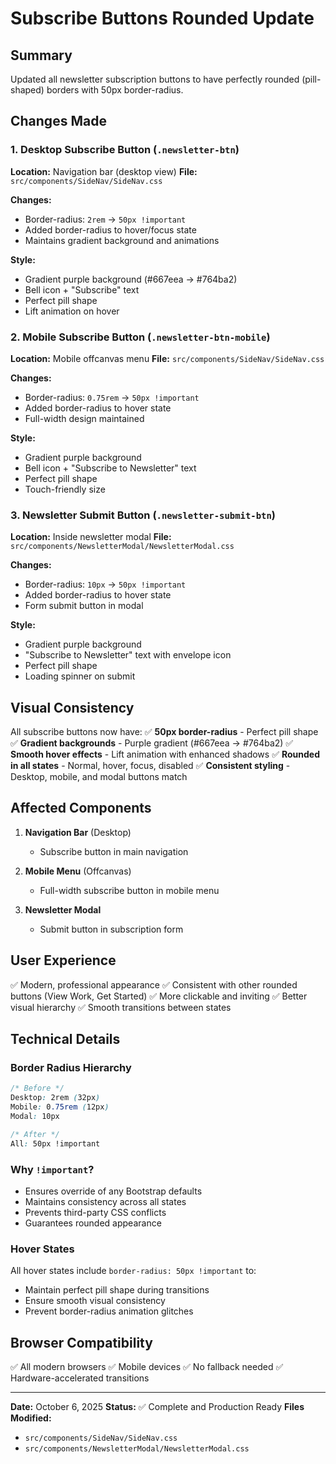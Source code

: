 # Subscribe Buttons Rounded Update

## Summary
Updated all newsletter subscription buttons to have perfectly rounded (pill-shaped) borders with 50px border-radius.

## Changes Made

### 1. Desktop Subscribe Button (`.newsletter-btn`)
**Location:** Navigation bar (desktop view)
**File:** `src/components/SideNav/SideNav.css`

**Changes:**
- Border-radius: `2rem` → `50px !important`
- Added border-radius to hover/focus state
- Maintains gradient background and animations

**Style:**
- Gradient purple background (#667eea → #764ba2)
- Bell icon + "Subscribe" text
- Perfect pill shape
- Lift animation on hover

### 2. Mobile Subscribe Button (`.newsletter-btn-mobile`)
**Location:** Mobile offcanvas menu
**File:** `src/components/SideNav/SideNav.css`

**Changes:**
- Border-radius: `0.75rem` → `50px !important`
- Added border-radius to hover state
- Full-width design maintained

**Style:**
- Gradient purple background
- Bell icon + "Subscribe to Newsletter" text
- Perfect pill shape
- Touch-friendly size

### 3. Newsletter Submit Button (`.newsletter-submit-btn`)
**Location:** Inside newsletter modal
**File:** `src/components/NewsletterModal/NewsletterModal.css`

**Changes:**
- Border-radius: `10px` → `50px !important`
- Added border-radius to hover state
- Form submit button in modal

**Style:**
- Gradient purple background
- "Subscribe to Newsletter" text with envelope icon
- Perfect pill shape
- Loading spinner on submit

## Visual Consistency

All subscribe buttons now have:
✅ **50px border-radius** - Perfect pill shape
✅ **Gradient backgrounds** - Purple gradient (#667eea → #764ba2)
✅ **Smooth hover effects** - Lift animation with enhanced shadows
✅ **Rounded in all states** - Normal, hover, focus, disabled
✅ **Consistent styling** - Desktop, mobile, and modal buttons match

## Affected Components

1. **Navigation Bar** (Desktop)
   - Subscribe button in main navigation
   
2. **Mobile Menu** (Offcanvas)
   - Full-width subscribe button in mobile menu
   
3. **Newsletter Modal**
   - Submit button in subscription form

## User Experience

✅ Modern, professional appearance
✅ Consistent with other rounded buttons (View Work, Get Started)
✅ More clickable and inviting
✅ Better visual hierarchy
✅ Smooth transitions between states

## Technical Details

### Border Radius Hierarchy
```css
/* Before */
Desktop: 2rem (32px)
Mobile: 0.75rem (12px)
Modal: 10px

/* After */
All: 50px !important
```

### Why `!important`?
- Ensures override of any Bootstrap defaults
- Maintains consistency across all states
- Prevents third-party CSS conflicts
- Guarantees rounded appearance

### Hover States
All hover states include `border-radius: 50px !important` to:
- Maintain perfect pill shape during transitions
- Ensure smooth visual consistency
- Prevent border-radius animation glitches

## Browser Compatibility
✅ All modern browsers
✅ Mobile devices
✅ No fallback needed
✅ Hardware-accelerated transitions

---

**Date:** October 6, 2025
**Status:** ✅ Complete and Production Ready
**Files Modified:** 
- `src/components/SideNav/SideNav.css`
- `src/components/NewsletterModal/NewsletterModal.css`

